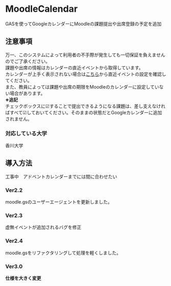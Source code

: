 # MoodleCalendar
GASを使ってGoogleカレンダーにMoodleの課題提出や出席登録の予定を追加
<h2>注意事項</h2>
万一、このシステムによって利用者の不手際が発生しても一切保証を負えませんのでご了承ください。 <br>
課題や出席の情報はカレンダーの直近イベントから取得しています。 <br>
カレンダーが上手く表示されない場合は<a href="https://kadai-moodle.kagawa-u.ac.jp/user/calendar.php">こちら</a>から直近イベントの設定を確認してください。 <br>
また、教員によっては課題や出席の期限をMoodleのカレンダーに設定していない場合があります。 <br>
<strong>※追記</strong><br>
チェックボックスに☑することで提出できるようになる課題は、差し支えなければすべて☑しておいてください。そのままの状態だとGoogleカレンダーに追加されません。<br>

<h3>対応している大学</h3>
香川大学

<h2>導入方法</h2>
工事中　アドベントカレンダーまでには間に合わせたい

<h3>Ver2.2</h3>
moodle.gsのユーザーエージェントを更新しました。 <br>
<h3>Ver2.3</h3>
虚無イベントが追加されるバグを修正 <br>
<h3>Ver2.4</h3>
moodle.gsをリファクタリングして処理を軽くしました。 <br>
<h3>Ver3.0</h3>
<b>仕様を大きく変更</b>
